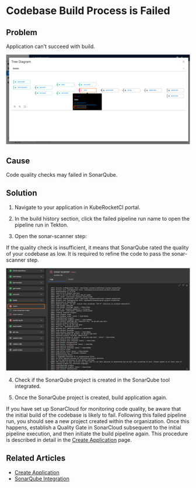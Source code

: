 # Codebase Build Process is Failed

## Problem

Application can't succeed with build.

  ![Tree diagram window](../../assets/quick-start/tree_diagram.png "Tree diagram window")

## Cause

Code quality checks may failed in SonarQube.

## Solution

1. Navigate to your application in KubeRocketCI portal.

2. In the build history section, click the failed pipeline run name to open the pipeline run in Tekton.

3. Open the sonar-scanner step:

  If the quality check is insufficient, it means that SonarQube rated the quality of your codebase as low. It is required to refine the code to pass the sonar-scanner step.

  ![Failed sonar-scanner step](../../assets/quick-start/failure_details.png "Failed sonar-scanner step")

4. Check if the SonarQube project is created in the SonarQube tool integrated.

5. Once the SonarQube project is created, build application again.

  If you have set up SonarCloud for monitoring code quality, be aware that the initial build of the codebase is likely to fail. Following this failed pipeline run, you should see a new project created within the organization. Once this happens, establish a Quality Gate in SonarCloud subsequent to the initial pipeline execution, and then initiate the build pipeline again. This procedure is described in detail in the [Create Application](../../quick-start/create-application.md) page.

## Related Articles

* [Create Application](../../quick-start/create-application.md)
* [SonarQube Integration](../sonarqube.md)
